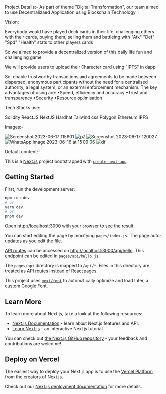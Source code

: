 Project Details:-
As part of theme "Digital Transformation", our team aimed to use Decentralizaed Application using Blockchain Technology

Vision:

Everybody would have played deck cards in their life, challenging others with their cards, buying them, selling them and battleing with "Atk" "Def" "Spd" "Health" stats to other players cards

So we aimed to provide a decentralized version of this daily life fun and challenging game

We will provide users to upload their Charecter card using "IPFS" in dapp

So, enable trustworthy transactions and agreements to be made between dispersed, anonymous participants without the need for a centralised authority, a legal system, or an external enforcement mechanism. The key advantages of using are:
•Speed, efficiency and accuracy
•Trust and transparency
•Security
•Resource optimisation

Tech Stacks use:

Solidity
ReactJS
NextJS
Hardhat
Tailwind css
Polygon 
Ethereum
IPFS



Images:-

![Screenshot 2023-06-17 115901](https://github.com/Amarnath-Rao/Voucherize/assets/96937608/30140a6d-ac2f-4eb5-808f-78ead5123bd5)
![p2](https://github.com/Amarnath-Rao/Voucherize/assets/96937608/fd93a751-0f59-4710-9b3c-8a9ece70709f)
![Screenshot 2023-06-17 120027](https://github.com/Amarnath-Rao/Voucherize/assets/96937608/3b413062-4ab5-45ff-b31b-c3099ff8a17c)
![WhatsApp Image 2023-06-16 at 15 09 06](https://github.com/Amarnath-Rao/Voucherize/assets/96937608/485516d7-0076-4e02-93ff-59ba28cafed6)
![df](https://github.com/Amarnath-Rao/Voucherize/assets/96937608/acc8dd73-fb31-403a-9765-19cb3557bc85)














Default content:-

This is a [Next.js](https://nextjs.org/) project bootstrapped with [`create-next-app`](https://github.com/vercel/next.js/tree/canary/packages/create-next-app).

## Getting Started

First, run the development server:

```bash
npm run dev
# or
yarn dev
# or
pnpm dev
```


Open [http://localhost:3000](http://localhost:3000) with your browser to see the result.

You can start editing the page by modifying `pages/index.js`. The page auto-updates as you edit the file.

[API routes](https://nextjs.org/docs/api-routes/introduction) can be accessed on [http://localhost:3000/api/hello](http://localhost:3000/api/hello). This endpoint can be edited in `pages/api/hello.js`.

The `pages/api` directory is mapped to `/api/*`. Files in this directory are treated as [API routes](https://nextjs.org/docs/api-routes/introduction) instead of React pages.

This project uses [`next/font`](https://nextjs.org/docs/basic-features/font-optimization) to automatically optimize and load Inter, a custom Google Font.

## Learn More

To learn more about Next.js, take a look at the following resources:

- [Next.js Documentation](https://nextjs.org/docs) - learn about Next.js features and API.
- [Learn Next.js](https://nextjs.org/learn) - an interactive Next.js tutorial.

You can check out [the Next.js GitHub repository](https://github.com/vercel/next.js/) - your feedback and contributions are welcome!

## Deploy on Vercel

The easiest way to deploy your Next.js app is to use the [Vercel Platform](https://vercel.com/new?utm_medium=default-template&filter=next.js&utm_source=create-next-app&utm_campaign=create-next-app-readme) from the creators of Next.js.

Check out our [Next.js deployment documentation](https://nextjs.org/docs/deployment) for more details.
